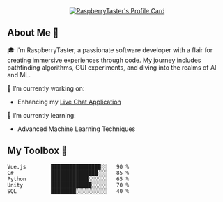 
<div align="center">
  <!-- 3D Profile Card -->
  <a href="https://github.com/RaspberryTaster">
    <img src="https://capsule-render.vercel.app/api?type=waving&color=auto&height=300&section=header&text=RaspberryTaster&fontSize=90&animation=fadeIn&fontAlignY=38&desc=Innovative%20Coder%20&%20Tech%20Enthusiast&descAlignY=51&descAlign=62" alt="RaspberryTaster's Profile Card"/>
  </a>
</div>


<!-- Other sections of your README -->



## About Me 🚀

🎓 I'm RaspberryTaster, a passionate software developer with a flair for creating immersive experiences through code. My journey includes pathfinding algorithms, GUI experiments, and diving into the realms of AI and ML.

🔭 I’m currently working on:
- Enhancing my [Live Chat Application](https://github.com/RaspberryTaster/live-chat)

🌱 I’m currently learning:
- Advanced Machine Learning Techniques

## My Toolbox 🧰

```text
Vue.js        ████████████████░░   90 %
C#            ███████████████░░░   85 %
Python        ████████████░░░░░░   65 %
Unity         █████████████░░░░░   70 %
SQL           ████████░░░░░░░░░░   40 %
